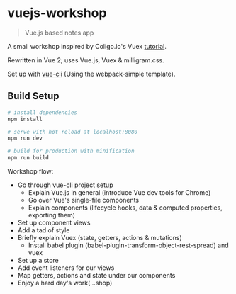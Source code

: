 # vuejs-workshop

> Vue.js based notes app

A small workshop inspired by Coligo.io's Vuex [tutorial](https://coligo.io/learn-vuex-by-building-notes-app/).

Rewritten in Vue 2; uses Vue.js, Vuex & milligram.css.

Set up with [vue-cli](https://github.com/vuejs/vue-cli) (Using the webpack-simple template).

## Build Setup

``` bash
# install dependencies
npm install

# serve with hot reload at localhost:8080
npm run dev

# build for production with minification
npm run build
```

Workshop flow:
- Go through vue-cli project setup
  - Explain Vue.js in general (introduce Vue dev tools for Chrome)
  - Go over Vue's single-file components
  - Explain components (lifecycle hooks, data & computed properties, exporting them)
- Set up component views
- Add a tad of style
- Briefly explain Vuex (state, getters, actions & mutations)
  - Install babel plugin (babel-plugin-transform-object-rest-spread) and vuex
- Set up a store
- Add event listeners for our views
- Map getters, actions and state under our components
- Enjoy a hard day's work(...shop)
